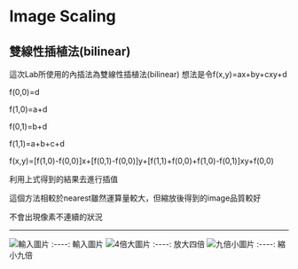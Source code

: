  Image Scaling
 ======
 雙線性插植法(bilinear)
 --
 這次Lab所使用的內插法為雙線性插植法(bilinear)
 想法是令f(x,y)=ax+by+cxy+d

 f(0,0)=d
 
 f(1,0)=a+d
 
 f(0,1)=b+d
 
 f(1,1)=a+b+c+d

 f(x,y)=[f(1,0)-f(0,0)]x+[f(0,1)-f(0,0)]y+[f(1,1)+f(0,0)+f(1,0)-f(0,1)]xy+f(0,0)
 
 利用上式得到的結果去進行插值
 
 這個方法相較於nearest雖然運算量較大，但縮放後得到的image品質較好
 
 不會出現像素不連續的狀況

*******************************************************************************************
![輸入圖片](https://github.com/DigitalSignalProcessingNTUT2018/lab-4-image-scaling-106360241/blob/master/6dog.jpg)
:----:
輸入圖片
![4倍大圖片](https://github.com/DigitalSignalProcessingNTUT2018/lab-4-image-scaling-106360241/blob/master/%E6%94%BE%E5%A4%A74%E5%80%8D.PNG)
:----:
放大四倍
![九倍小圖片](https://github.com/DigitalSignalProcessingNTUT2018/lab-4-image-scaling-106360241/blob/master/%E7%B8%AE%E5%B0%8F9%E5%80%8D.PNG)
:----:
縮小九倍

